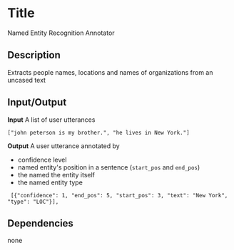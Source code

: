 # Title
Named Entity Recognition Annotator

## Description
Extracts people names, locations and names of organizations from an uncased text

## Input/Output

**Input**
A list of user utterances
```
["john peterson is my brother.", "he lives in New York."]
```


**Output**
A user utterance annotated by
- confidence level
- named entity's position in a sentence (`start_pos` and `end_pos`)
- the named the entity itself
- the named entity type

```
 [{"confidence": 1, "end_pos": 5, "start_pos": 3, "text": "New York", "type": "LOC"}],
```

## Dependencies
none